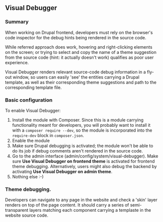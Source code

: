 Visual Debugger
---------------

### Summary

When working on Drupal frontend, developers must rely on the browser's code inspector for the debug hints being rendered in the source code.

While referred approach does work, hovering and right-clicking elements on the screen; or trying to select and copy the name of a theme suggestion from the source code (hint: it actually doesn't work) qualifies as poor user experience.

Visual Debugger renders relevant source-code debug information in a fly-out window, so users can easily 'see' the entities carrying a Drupal template, as well as their corresponding theme suggestions and path to the corresponding template file.

### Basic configuration

To enable Visual Debugger:

1. Install the module with Composer. Since this is a module carrying functionality meant for developers, you will probably want to install it with a `composer require --dev`, so the module is incorporated into the `require-dev` block in `composer.json`.
2. Enable the module
3. Make sure Drupal debugging is activated; the module won't be able to do its job if debug comments aren't rendered in the source code. 
3. Go to the admin interface (admin/config/system/visual-debugger). Make sure **Use Visual Debugger on frontend theme** is activated for frontend theme debugging. Alternatively, users might also debug the backend by activating **Use Visual Debugger on admin theme**.
4. Nothing else :-)

### Theme debugging.

Developers can navigate to any page in the website and check a 'skin' layer renders on top of the page content. It should carry a series of semi-transparent layers matching each component carrying a templaste in the website source code. 
